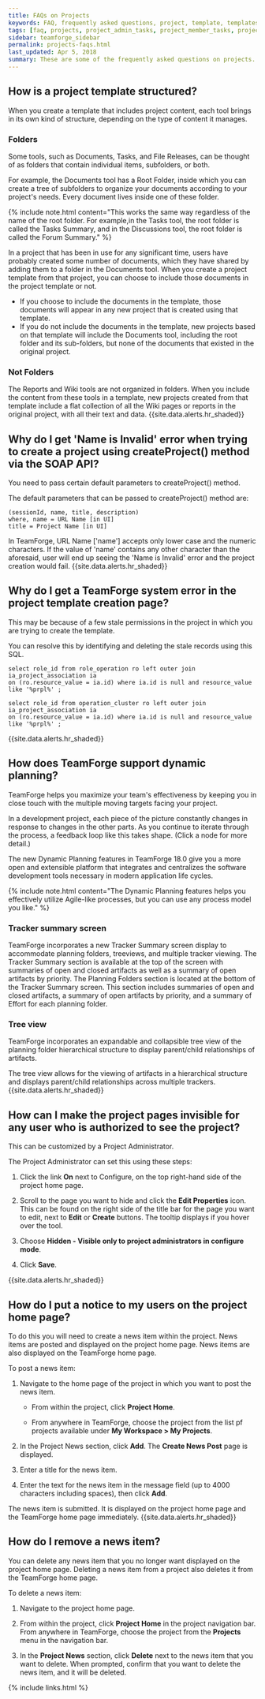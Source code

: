 ```yaml
---
title: FAQs on Projects 
keywords: FAQ, frequently asked questions, project, template, templates
tags: [faq, projects, project_admin_tasks, project_member_tasks, project_templates]
sidebar: teamforge_sidebar
permalink: projects-faqs.html
last_updated: Apr 5, 2018
summary: These are some of the frequently asked questions on projects.
---
```


## How is a project template structured?

When you create a template that includes project content, each tool brings in its own kind of structure, depending on the type of content it manages.

### Folders

Some tools, such as Documents, Tasks, and File Releases, can be thought of as folders that contain individual items, subfolders, or both.

For example, the Documents tool has a Root Folder, inside which you can create a tree of subfolders to organize your documents according to your project's needs. Every document lives inside one of these folder.

  {% include note.html content="This works the same way regardless of the name of the root folder. For example,in the Tasks tool, the root folder is called the Tasks Summary, and in the Discussions tool, the root folder is called the Forum Summary." %}

In a project that has been in use for any significant time, users have probably created some number of documents, which they have shared by adding them to a folder in the Documents tool. When you create a project template from that project, you can choose to include those documents in the project template or not.

  * If you choose to include the documents in the template, those documents will appear in any new project that is created using that template.
  * If you do not include the documents in the template, new projects based on that template will include the Documents tool, including the root folder and its sub-folders, but none of the documents that existed in the original project.

### Not Folders

The Reports and Wiki tools are not organized in folders. When you include the content from these tools in a template, new projects created from that template include a flat collection of all the Wiki pages or reports in the original project, with all their text and data.
{{site.data.alerts.hr_shaded}}

## Why do I get 'Name is Invalid' error when trying to create a project using createProject() method via the SOAP API?

You need to pass certain default parameters to createProject() method.

The default parameters that can be passed to createProject() method are:

```shell 
(sessionId, name, title, description)
where, name = URL Name [in UI]
title = Project Name [in UI]
````
       
In TeamForge, URL Name ['name'] accepts only lower case and the numeric characters. If the value of 'name' contains any other character than the aforesaid, user will end up seeing the 'Name is Invalid' error and the project creation would fail.
{{site.data.alerts.hr_shaded}}

## Why do I get a TeamForge system error in the project template creation page?

This may be because of a few stale permissions in the project in which you are trying to create the template.

You can resolve this by identifying and deleting the stale records using this SQL.

```shell
select role_id from role_operation ro left outer join ia_project_association ia 
on (ro.resource_value = ia.id) where ia.id is null and resource_value like '%prpl%' ;
````

```shell
select role_id from operation_cluster ro left outer join ia_project_association ia 
on (ro.resource_value = ia.id) where ia.id is null and resource_value like '%prpl%' ;
````
{{site.data.alerts.hr_shaded}}

## How does TeamForge support dynamic planning?

TeamForge helps you maximize your team's effectiveness by keeping you in close touch with the multiple moving targets facing your project.

In a development project, each piece of the picture constantly changes in response to changes in the other parts. As you continue to iterate through the process, a feedback loop like this takes shape. (Click a node for more detail.)

The new Dynamic Planning features in TeamForge 18.0 give you a more open and extensible platform that integrates and centralizes the software development tools necessary in modern application life cycles.

 {% include note.html content="The Dynamic Planning features helps you effectively utilize Agile­-like processes, but you can use any process model you like." %}

### Tracker summary screen

TeamForge incorporates a new Tracker Summary screen display to accommodate planning folders, tree­views, and multiple tracker viewing. The Tracker Summary section is available at the top of the screen with summaries of open and closed artifacts as well as a summary of open artifacts by priority. The Planning Folders section is located at the bottom of the Tracker Summary screen. This section includes summaries of open and closed artifacts, a summary of open artifacts by priority, and a summary of Effort for each planning folder.

### Tree view

TeamForge incorporates an expandable and collapsible tree­ view of the planning folder hierarchical structure to display parent/child relationships of artifacts.

The tree ­view allows for the viewing of artifacts in a hierarchical structure and displays parent/child relationships across multiple trackers.
{{site.data.alerts.hr_shaded}}

## How can I make the project pages invisible for any user who is authorized to see the project?

This can be customized by a Project Administrator.

The Project Administrator can set this using these steps:

 1. Click the link **On** next to Configure, on the top right-hand side of the project home page.

 2. Scroll to the page you want to hide and click the **Edit Properties** icon. This can be found on the right side of the title bar for the page you want to edit, next to **Edit** or **Create** buttons. The tooltip displays if you hover over the tool.

 3. Choose **Hidden - Visible only to project administrators in configure mode**.

 4. Click **Save**.

{{site.data.alerts.hr_shaded}}

## How do I put a notice to my users on the project home page?

To do this you will need to create a news item within the project. News items are posted and displayed on the project home page. News items are also displayed on the TeamForge home page.

To post a news item:

 1. Navigate to the home page of the project in which you want to post the news item.

    * From within the project, click **Project Home**.

    * From anywhere in TeamForge, choose the project from the list pf projects available under **My Workspace > My Projects**.

 2. In the Project News section, click **Add**. The **Create News Post** page is displayed.

 3. Enter a title for the news item.

 4. Enter the text for the news item in the message field (up to 4000 characters including spaces), then click **Add**.

The news item is submitted. It is displayed on the project home page and the TeamForge home page immediately.
{{site.data.alerts.hr_shaded}}

## How do I remove a news item?

You can delete any news item that you no longer want displayed on the project home page. Deleting a news item from a project also deletes it from the TeamForge home page.

To delete a news item:

 1. Navigate to the project home page.

 2. From within the project, click **Project Home** in the project navigation bar. From anywhere in TeamForge, choose the project from the **Projects** menu in the navigation bar.

 3. In the **Project News** section, click **Delete** next to the news item that you want to delete. When prompted, confirm that you want to delete the news item, and it will be deleted.

{% include links.html %}